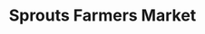 ---
title: "Sprouts Farmers Market"
url: /tampa/sprouts-farmers-market-west-7th-avenue/
shop: supermarket
---